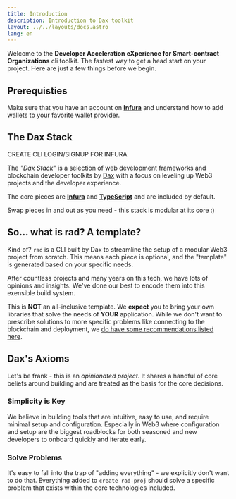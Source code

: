 ```yaml
---
title: Introduction
description: Introduction to Dax toolkit
layout: ../../layouts/docs.astro
lang: en
---
```


Welcome to the **Developer Acceleration eXperience for Smart-contract Organizations** cli toolkit. The fastest way to get a head start on your project. Here are just a few things before we begin.

## Prerequisties

Make sure that you have an account on [**Infura**](https://www.infura.io) and understand how to add wallets to your favorite wallet provider.

## The Dax Stack

CREATE CLI LOGIN/SIGNUP FOR INFURA

The _"Dax Stack"_ is a selection of web development frameworks and blockchain developer toolkits by [Dax](https://twitter.com/haydenaylor) with a focus on leveling up Web3 projects and the developer experience.

The core pieces are [**Infura**](https://www.infura.io/) and [**TypeScript**](https://typescriptlang.org/) and are included by default.

Swap pieces in and out as you need - this stack is modular at its core :)

## So... what is rad? A template?

Kind of? `rad` is a CLI built by Dax to streamline the setup of a modular Web3 project from scratch. This means each piece is optional, and the "template" is generated based on your specific needs.

After countless projects and many years on this tech, we have lots of opinions and insights. We've done our best to encode them into this exensible build system.

This is **NOT** an all-inclusive template. We **expect** you to bring your own libraries that solve the needs of **YOUR** application. While we don't want to prescribe solutions to more specific problems like connecting to the blockchain and deployment, we [do have some recommendations listed here](/en/other-recs).

## Dax's Axioms

Let's be frank - this is an _opinionated project_. It shares a handful of core beliefs around building and are treated as the basis for the core decisions.

### Simplicity is Key

We believe in building tools that are intuitive, easy to use, and require minimal setup and configuration. Especially in Web3 where configuration and setup are the biggest roadblocks for both seasoned and new developers to onboard quickly and iterate early.

### Solve Problems

It's easy to fall into the trap of "adding everything" - we explicitly don't want to do that. Everything added to `create-rad-proj` should solve a specific problem that exists within the core technologies included.
